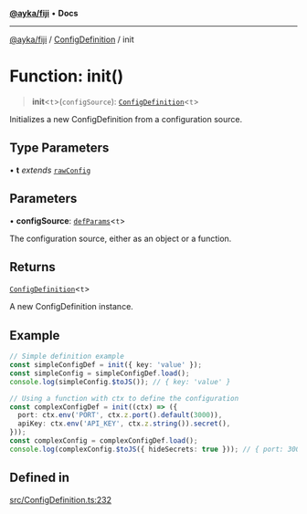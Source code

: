 [**@ayka/fiji**](../../../README.md) • **Docs**

***

[@ayka/fiji](../../../globals.md) / [ConfigDefinition](../README.md) / init

# Function: init()

> **init**\<`t`\>(`configSource`): [`ConfigDefinition`](../classes/ConfigDefinition.md)\<`t`\>

Initializes a new ConfigDefinition from a configuration source.

## Type Parameters

• **t** *extends* [`rawConfig`](../../../type-aliases/rawConfig.md)

## Parameters

• **configSource**: [`defParams`](../type-aliases/defParams.md)\<`t`\>

The configuration source, either as an object or a function.

## Returns

[`ConfigDefinition`](../classes/ConfigDefinition.md)\<`t`\>

A new ConfigDefinition instance.

## Example

```ts
// Simple definition example
const simpleConfigDef = init({ key: 'value' });
const simpleConfig = simpleConfigDef.load();
console.log(simpleConfig.$toJS()); // { key: 'value' }

// Using a function with ctx to define the configuration
const complexConfigDef = init((ctx) => ({
  port: ctx.env('PORT', ctx.z.port().default(3000)),
  apiKey: ctx.env('API_KEY', ctx.z.string()).secret(),
}));
const complexConfig = complexConfigDef.load();
console.log(complexConfig.$toJS({ hideSecrets: true })); // { port: 3000, apiKey: '<secret>' }
```

## Defined in

[src/ConfigDefinition.ts:232](https://github.com/AndreyMork/fiji/blob/fde791600000fa1e2ba950f5f939a73281ac49cc/src/ConfigDefinition.ts#L232)
